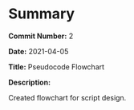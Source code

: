 # Summary

**Commit Number:** 2

**Date:** 2021-04-05

**Title:** Pseudocode Flowchart

**Description:**

Created flowchart for script design.